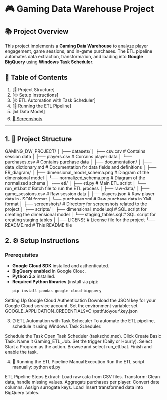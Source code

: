 # 🎮 Gaming Data Warehouse Project

## 📚 Project Overview

This project implements a **Gaming Data Warehouse** to analyze player engagement, game sessions, and in-game purchases. The ETL pipeline automates data extraction, transformation, and loading into **Google BigQuery** using **Windows Task Scheduler**.

## 📑 Table of Contents

1. [📁 Project Structure]
2. [⚙️ Setup Instructions]
3. [⏰ ETL Automation with Task Scheduler]
4. [🚀 Running the ETL Pipeline]
5. [📊 Data Model]
6. [📸 Screenshots](#screenshots)

---

## 1. 📁 Project Structure

GAMING_DW_PROJECT/
│
├── datasets/
│ ├── csv.csv # Contains session data
│ ├── players.csv # Contains player data
│ └── purchases.csv # Contains purchase data
│
├── documentation/
│ ├── data_dictionary.md # Documentation for data fields and definitions
│
├── ER_diagram/
│ ├── dimensional_model_schema.png # Diagram of the dimensional model
│ └── normalized_schema.png # Diagram of the normalized schema
│
├── etl/
│ ├── etl.py # Main ETL script
│ └── run_etl.bat # Batch file to run the ETL process
│
├── raw-data/
│ ├── game_sessions.csv # Raw session data
│ ├── players.json # Raw player data in JSON format
│ └── purchases.xml # Raw purchase data in XML format
│
├── screenshots/ # Directory for screenshots related to the project
│
├── scripts/
│ ├── dimensional_model.sql # SQL script for creating the dimensional model
│ └── staging_tables.sql # SQL script for creating staging tables
│
├── LICENSE # License file for the project
└── README.md # This README file

## 2. ⚙️ Setup Instructions

### Prerequisites

- **Google Cloud SDK** installed and authenticated.
- **BigQuery enabled** in Google Cloud.
- **Python 3.x** installed.
- **Required Python libraries** (install via pip):
  ```sh
  pip install pandas google-cloud-bigquery
  
Setting Up Google Cloud Authentication
Download the JSON key for your Google Cloud service account.
Set the environment variable:
set GOOGLE_APPLICATION_CREDENTIALS=C:\path\to\your\key.json

3. ⏰ ETL Automation with Task Scheduler
To automate the ETL pipeline, schedule it using Windows Task Scheduler.

Schedule the Task
Open Task Scheduler (taskschd.msc).
Click Create Basic Task.
Name it Gaming_ETL_Job.
Set the trigger (Daily or Hourly).
Select Start a Program as the action.
Browse and select run_etl.bat.
Finish and enable the task.

4. 🚀 Running the ETL Pipeline
Manual Execution
Run the ETL script manually:
python etl.py

ETL Pipeline Steps
Extract: Load raw data from CSV files.
Transform:
Clean data, handle missing values.
Aggregate purchases per player.
Convert date columns.
Assign surrogate keys.
Load: Insert transformed data into BigQuery tables.
